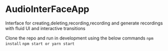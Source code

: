 # AudioInterFaceApp
Interface for creating,deleting,recording,recording and generate recordings with fluid UI and interactive transitions

Clone the repo and run in development using the below commands
`npm install`
`npm start or yarn start`
